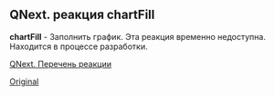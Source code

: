 ## QNext. реакция chartFill

**chartFill** - Заполнить график. Эта реакция временно недоступна. Находится в процессе разработки.



[QNext. Перечень реакции](/docs-test/reactions)
  
[Original](https://telegra.ph/QNext-admin-reaction-chartFill-05-09)